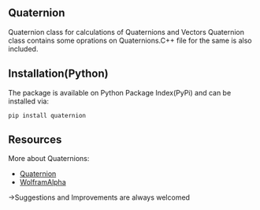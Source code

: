 ## Quaternion
Quaternion class for calculations of Quaternions and Vectors
Quaternion class contains some oprations on Quaternions.C++ file for the same is also included.

## Installation(Python)
The package is available on Python Package Index(PyPi) and can be installed via:

`pip install quaternion`

## Resources
More about Quaternions:
* [Quaternion](https://en.m.wikipedia.org/wiki/Quaternion)
* [WolframAlpha](https://mathworld.wolfram.com/Quaternion.html)


->Suggestions and Improvements are always welcomed
